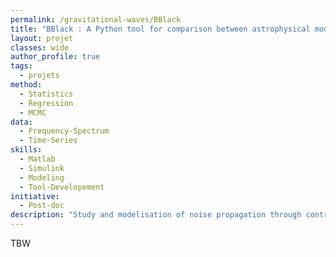 ```yaml
---
permalink: /gravitational-waves/BBlack
title: "BBlack : A Python tool for comparison between astrophysical models and gravitational wave data"
layout: projet
classes: wide
author_profile: true
tags: 
  - projets
method: 
  - Statistics
  - Regression
  - MCMC
data: 
  - Frequency-Spectrum
  - Time-Series
skills: 
  - Matlab
  - Simulink
  - Modeling
  - Tool-Developement
initiative: 
  - Post-doc
description: "Study and modelisation of noise propagation through control loops in the Virgo detector"
---
```

TBW